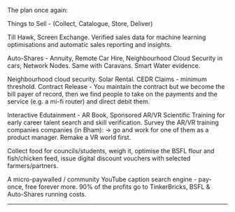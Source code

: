 The plan once again:

Things to Sell - 
(Collect, Catalogue, Store, Deliver)

Till Hawk, Screen Exchange. Verified sales data for machine learning optimisations and automatic sales reporting and insights.

Auto-Shares - Annuity, Remote Car Hire, Neighbourhood Cloud Security in cars, Network Nodes. Same with Caravans. Smart Water evidence.

Neighbourhood cloud security.
Solar Rental.
CEDR Claims - minimum threshold.
Contract Release - You maintain the contract but we become the bill payer of record, then we find people to take on the payments and the service (e.g. a mi-fi router) and direct debit them.

Interactive Edutainment - AR Book, Sponsored AR/VR Scientific Training for early career talent search and skill verification.
Survey the AR/VR training companies companies (in Bham): -> go and work for one of them as a product manager. Remake a VR world first.

Collect food for councils/students, weigh it, optimise the BSFL flour and fish/chicken feed, issue digital discount vouchers with selected farmers/partners.

A micro-paywalled / community YouTube caption search engine - pay-once, free forever more. 90% of the profits go to TinkerBricks, BSFL & Auto-Shares running costs. 

***

